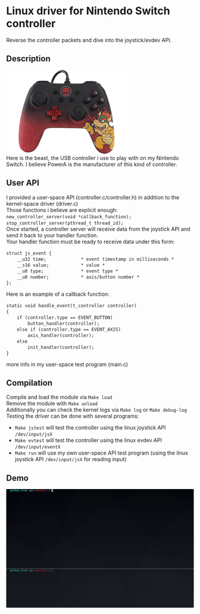# Linux driver for Nintendo Switch controller
Reverse the controller packets and dive into the joystick/evdev API.

## Description
![visual](powera-controller.png)<br/>
Here is the beast, the USB controller i use to play with on my Nintendo Switch.
I believe PowerA is the manufacturer of this kind of controller.

## User API
I provided a user-space API (controller.c/controller.h) in addition to the kernel-space driver (driver.c)<br/>
Those functions i believe are explicit enough:<br/>
`new_controller_server(void *callback_function);`<br/>
`stop_controller_server(pthread_t thread_id);`<br/>
Once started, a controller server will receive data from the joystick API and send it back to your handler function.<br/>
Your handler function must be ready to receive data under this form:
```
struct js_event {
	__u32 time;     		* event timestamp in milliseconds *
	__s16 value;    		* value *
	__u8 type;      		* event type *
	__u8 number;    		* axis/button number *
};
```
Here is an example of a callback function:
```
static void	handle_event(t_controller controller)
{
	if (controller.type == EVENT_BUTTON)
		button_handler(controller);
	else if (controller.type == EVENT_AXIS)
		axis_handler(controller);
	else
		init_handler(controller);
}
```
more info in my user-space test program (main.c)

## Compilation
Compile and load the module via `Make load`<br/>
Remove the module with `Make unload`<br/>
Additionally you can check the kernel logs via `Make log` or `Make debug-log`<br/>
Testing the driver can be done with several programs: <br/>
- `Make jstest` will test the controller using the linux joystick API `/dev/input/jsX`
- `Make evtest` will test the controller using the linux evdev API `/dev/input/eventX`
- `Make run` will use my own user-space API test program (using the linux joystick API `/dev/input/jsX` for reading input)

## Demo
![Driver demo](bda_driver.gif)
